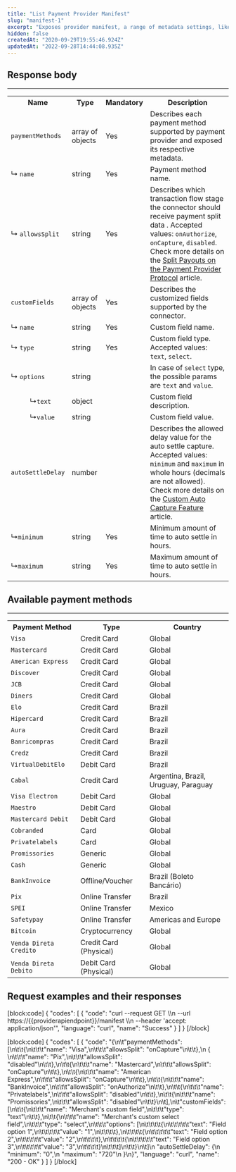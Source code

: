 ```yaml
---
title: "List Payment Provider Manifest"
slug: "manifest-1"
excerpt: "Exposes provider manifest, a range of metadata settings, like payment methods, split configuration and custom fields."
hidden: false
createdAt: "2020-09-29T19:55:46.924Z"
updatedAt: "2022-09-28T14:44:08.935Z"
---
```

## Response body

---
<table>
    <tr>
        <th>Name</th>
        <th>Type</th>
        <th>Mandatory</th>
        <th>Description</th>
    </tr>
    <tr>
        <td><code>paymentMethods</code></td>
        <td>array of objects</td>
        <td>Yes</td>
        <td>Describes each payment method supported by payment provider and exposed its respective metadata.</td>
    </tr>
    <tr>
        <td>&#x21B3; <code>name</code></td>
        <td>string</td>
        <td>Yes</td>
        <td>Payment method name.</td>
    </tr>
    <tr>
        <td>&#x21B3; <code>allowsSplit</code></td>
        <td>string</td>
        <td>Yes</td>
        <td>Describes which transaction flow stage the connector should receive payment split data . Accepted values:
            <code>onAuthorize</code>, <code>onCapture</code>, <code>disabled</code>. Check more details on the <a
                href="https://developers.vtex.com/vtex-rest-api/docs/split-payouts-on-payment-provider-protocol"
                target="_blank">Split Payouts on the Payment Provider Protocol</a> article.
        </td>
    </tr>
    <tr>
        <td><code>customFields</code></td>
        <td>array of objects</td>
        <td>Yes</td>
        <td>Describes the customized fields supported by the connector.</td>
    </tr>
    <tr>
        <td>&#x21B3; <code>name</code></td>
        <td>string</td>
        <td>Yes</td>
        <td>Custom field name.</td>
    </tr>
    <tr>
        <td>&#x21B3; <code>type</code></td>
        <td>string</td>
        <td>Yes</td>
        <td>Custom field type. Accepted values: <code>text</code>, <code>select</code>.</td>
    </tr>
    <tr>
        <td>&#x21B3; <code>options</code></td>
        <td>string</td>
        <td></td>
        <td>In case of <code>select</code> type, the possible params are <code>text</code> and <code>value</code>.</td>
    </tr>
    <tr>
        <td>&nbsp;&nbsp;&nbsp;&nbsp; &nbsp;&nbsp;&nbsp;&nbsp; &#x21B3;<code>text</code></td>
        <td>object</td>
        <td></td>
        <td>Custom field description.</td>
    </tr>
    <tr>
        <td>&nbsp;&nbsp;&nbsp;&nbsp; &nbsp;&nbsp;&nbsp;&nbsp; &#x21B3;<code>value</code></td>
        <td>string</td>
        <td></td>
        <td>Custom field value.</td>
    </tr>
    <tr>
        <td><code>autoSettleDelay</code></td>
        <td>number</td>
        <td></td>
        <td>Describes the allowed delay value for the auto settle capture. Accepted values: <code>minimum</code> and
            <code>maximum</code> in whole hours (decimals are not allowed). Check more details on the <a
                href="https://developers.vtex.com/vtex-rest-api/docs/custom-auto-capture-feature" target="_blank">Custom
                Auto Capture Feature</a> article.
        </td>
    </tr>
    <tr>
        <td>&#x21B3;<code>minimum</code></td>
        <td>string</td>
        <td>Yes</td>
        <td>Minimum amount of time to auto settle in hours.</td>
    </tr>
    <tr>
        <td>&#x21B3;<code>maximum</code></td>
        <td>string</td>
        <td>Yes</td>
        <td>Maximum amount of time to auto settle in hours.</td>
    </tr>
</table>

## Available payment methods

---

<table>
    <tr>
        <th>Payment Method</th>
        <th>Type</th>
        <th>Country</th>
    </tr>
    <tr>
        <td><code>Visa</code></td>
        <td>Credit Card</td>
        <td>Global</td>
    </tr>
    <tr>
        <td><code>Mastercard</code></td>
        <td>Credit Card</td>
        <td>Global</td>
    </tr>
    <tr>
        <td><code>American Express</code></td>
        <td>Credit Card</td>
        <td>Global</td>
    </tr>
    <tr>
        <td><code>Discover</code></td>
        <td>Credit Card</td>
        <td>Global</td>
    </tr>
    <tr>
        <td><code>JCB</code></td>
        <td>Credit Card</td>
        <td>Global</td>
    </tr>
    <tr>
        <td><code>Diners</code></td>
        <td>Credit Card</td>
        <td>Global</td>
    </tr>
    <tr>
        <td><code>Elo</code></td>
        <td>Credit Card</td>
        <td>Brazil</td>
    </tr>
    <tr>
        <td><code>Hipercard</code></td>
        <td>Credit Card</td>
        <td>Brazil</td>
    </tr>
    <tr>
        <td><code>Aura</code></td>
        <td>Credit Card</td>
        <td>Brazil</td>
    </tr>
    <tr>
        <td><code>Banricompras</code></td>
        <td>Credit Card</td>
        <td>Brazil</td>
    </tr>
    <tr>
        <td><code>Credz</code></td>
        <td>Credit Card</td>
        <td>Brazil</td>
    </tr>
    <tr>
        <td><code>VirtualDebitElo</code></td>
        <td>Debit Card</td>
        <td>Brazil</td>
    </tr>
    <tr>
        <td><code>Cabal</code></td>
        <td>Credit Card</td>
        <td>Argentina, Brazil, Uruguay, Paraguay</td>
    </tr>
    <tr>
        <td><code>Visa Electron</code></td>
        <td>Debit Card</td>
        <td>Global</td>
    </tr>
    <tr>
        <td><code>Maestro</code></td>
        <td>Debit Card</td>
        <td>Global</td>
    </tr>
    <tr>
        <td><code>Mastercard Debit</code></td>
        <td>Debit Card</td>
        <td>Global</td>
    </tr>
    <tr>
        <td><code>Cobranded</code></td>
        <td>Card</td>
        <td>Global</td>
    </tr>
    <tr>
        <td><code>Privatelabels</code></td>
        <td>Card</td>
        <td>Global</td>
    </tr>
    <tr>
        <td><code>Promissories</code></td>
        <td>Generic</td>
        <td>Global</td>
    </tr>
    <tr>
        <td><code>Cash</code></td>
        <td>Generic</td>
        <td>Global</td>
    </tr>
    <tr>
        <td><code>BankInvoice</code></td>
        <td>Offline/Voucher</td>
        <td>Brazil (Boleto Bancário)</td>
    </tr>
    <tr>
        <td><code>Pix</code></td>
        <td>Online Transfer</td>
        <td>Brazil</td>
    </tr>
    <tr>
        <td><code>SPEI</code></td>
        <td>Online Transfer</td>
        <td>Mexico</td>
    </tr>
    <tr>
        <td><code>Safetypay</code></td>
        <td>Online Transfer</td>
        <td>Americas and Europe</td>
    </tr>
    <tr>
        <td><code>Bitcoin</code></td>
        <td>Cryptocurrency</td>
        <td>Global</td>
    </tr>
    <tr>
        <td><code>Venda Direta Credito</code></td>
        <td>Credit Card (Physical)</td>
        <td>Global</td>
    </tr>
    <tr>
        <td><code>Venda Direta Debito</code></td>
        <td>Debit Card (Physical)</td>
        <td>Global</td>
    </tr>
</table>

## Request examples and their responses

[block:code]
{
  "codes": [
    {
      "code": "curl --request GET \\\n  --url https://{{providerapiendpoint}}/manifest \\\n  --header 'accept: application/json'",
      "language": "curl",
      "name": "Success"
    }
  ]
}
[/block]

[block:code]
{
  "codes": [
    {
      "code": "{\n\t\"paymentMethods\": [\n\t\t{\n\t\t\t\"name\": \"Visa\",\n\t\t\t\"allowsSplit\": \"onCapture\"\n\t\t},\n        { \n\t\t\t\"name\": \"Pix\",\n\t\t\t\"allowsSplit\": \"disabled\"\n\t\t},\n\t\t{\n\t\t\t\"name\": \"Mastercard\",\n\t\t\t\"allowsSplit\": \"onCapture\"\n\t\t},\n\t\t{\n\t\t\t\"name\": \"American Express\",\n\t\t\t\"allowsSplit\": \"onCapture\"\n\t\t},\n\t\t{\n\t\t\t\"name\": \"BankInvoice\",\n\t\t\t\"allowsSplit\": \"onAuthorize\"\n\t\t},\n\t\t{\n\t\t\t\"name\": \"Privatelabels\",\n\t\t\t\"allowsSplit\": \"disabled\"\n\t\t},\n\t\t{\n\t\t\t\"name\": \"Promissories\",\n\t\t\t\"allowsSplit\": \"disabled\"\n\t\t}\n\t],\n\t\"customFields\": [\n\t\t{\n\t\t\t\"name\": \"Merchant's custom field\",\n\t\t\t\"type\": \"text\"\n\t\t},\n\t\t{\n\t\t\t\"name\": \"Merchant's custom select field\",\n\t\t\t\"type\": \"select\",\n\t\t\t\"options\": [\n\t\t\t\t{\n\t\t\t\t\t\"text\": \"Field option 1\",\n\t\t\t\t\t\"value\": \"1\",\n\t\t\t\t},\n\t\t\t\t{\n\t\t\t\t\t\"text\": \"Field option 2\",\n\t\t\t\t\t\"value\": \"2\",\n\t\t\t\t},\n\t\t\t\t{\n\t\t\t\t\t\"text\": \"Field option 3\",\n\t\t\t\t\t\"value\": \"3\",\n\t\t\t\t}\n\t\t\t]\n\t\t}\n\t]\n    \"autoSettleDelay\": {\n            \"minimum\": \"0\",\n            \"maximum\": \"720\"\n  }\n}",
      "language": "curl",
      "name": "200 - OK"
    }
  ]
}
[/block]
